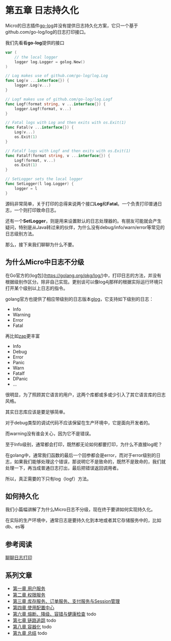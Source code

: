 # 第五章 日志持久化

Micro的日志插件[go-log](https://github.com/micro/go-log)并没有提供日志持久化方案，它只一个基于github.com/go-log/log的日志打印接口。

我们先看看**go-log**提供的接口

```go
var (
	// the local logger
	logger log.Logger = golog.New()
)

// Log makes use of github.com/go-log/log.Log
func Log(v ...interface{}) {
	logger.Log(v...)
}

// Logf makes use of github.com/go-log/log.Logf
func Logf(format string, v ...interface{}) {
	logger.Logf(format, v...)
}

// Fatal logs with Log and then exits with os.Exit(1)
func Fatal(v ...interface{}) {
	Log(v...)
	os.Exit(1)
}

// Fatalf logs with Logf and then exits with os.Exit(1)
func Fatalf(format string, v ...interface{}) {
	Logf(format, v...)
	os.Exit(1)
}

// SetLogger sets the local logger
func SetLogger(l log.Logger) {
	logger = l
}
```

源码非常简单，关于打印的总得来说两个接口**Log**和**Fatal**。一个负责打印普通日志，一个则打印致命日志。

还有一个**SetLogger**，则是用来设置默认的日志处理器的。有朋友可能就会产生疑问，特别是从Java转过来的伙伴，为什么没有debug/info/warn/error等常见的日志级别方法。

那么，接下来我们聊聊为什么不要。

## 为什么Micro中日志不分级

在Go官方的(log包](https://golang.org/pkg/log/)中，打印日志的方法，并没有根据级别作区分。除非自己实现。更别谈可以像log4j那样的根据实际运行环境只打开某个级别以上日志的指令。

golang官方也提供了相应带级别的日志版本[glog](https://godoc.org/github.com/golang/glog)，它支持如下级别的日志：

- Info
- Warning
- Error
- Fatal

再比如[zap](https://godoc.org/go.uber.org/zap)更丰富

- Info
- Debug
- Error
- Panic
- Warn
- Fatalf
- DPanic
- ...

很明显，为了照顾其它语言的用户，这两个库都或多或少引入了其它语言库的日志风格。

其实日志库应该是要足够简单。

对于debug类型的调试代码不应该保留在生产环境中，它是面向开发者的。

而warning没有谁会关心，因为它不是错误。

至于Info级别，通常都会打印，既然都无论如何都要打印，为什么不直接log呢？

在golang中，通常我们函数的最后一个回参都会是error，而对于error级别的日志，如果我们能够处理这个错误，那说明它不是致命的，既然不是致命的，我们就处理一下，再当成普通日志打出，最后把错误返回调用者。

所以，真正需要的下只有log（logf）方法。

## 如何持久化

我们小篇幅讲解了为什么Micro日志不分级，现在终于要讲如何实现持久化。

在实际的生产环境中，通常日志是要持久化到本地或者其它存储服务中的，比如db、es等

###  

## 参考阅读

[聊聊日志打印](https://dave.cheney.net/2015/11/05/lets-talk-about-logging)

## 系列文章

- [第一章 用户服务][第一章]
- [第二章 权限服务][第二章]
- [第三章 库存服务、订单服务、支付服务与Session管理][第三章]
- [第四章 使用配置中心][第四章]
- [第六章 熔断、降级、容错与健康检查][第六章] todo
- [第七章 链路追踪][第七章] todo
- [第八章 容器化][第八章] todo
- [第九章 总结][第九章] todo

[第一章]: ../part1
[第二章]: ../part2
[第三章]: ../part3
[第四章]: ../part4
[第五章]: ../part5
[第六章]: ../part6
[第七章]: ../part7
[第八章]: ../part8
[第九章]: ../part9